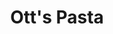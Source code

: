 ---
path: "/eats/otts-pasta"
title: "Ott's Pasta"
image: "https://res.cloudinary.com/tpage99/image/upload/v1586830151/local417eats/local417eatslogo.png"
orderops: "takeout"
category: "eats"
hours: "11am-9pm Monday through Saturday"
eatsType: "Italian"
website: "http://www.ottspasta.com/"
facebook: "https://www.facebook.com/Otts-Pasta-120397524643358"
address: "1437 E Cherry St Springfield, Missouri 65802"
phone: "4178638843"
tags: ["italian", "pasta"]
---